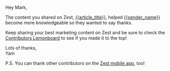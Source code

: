 Hey Mark,

The content you shared on Zest, [{{article\_title}}]({{article_link}}),
helped [{{sender\_name}}]({{sender_link}}) become more knowledgeable so
they wanted to say thanks.

Keep sharing your best marketing content on Zest and be sure to check
the [Contributors
Lemonboard](https://zest.is/contribute-content?utm_source%3Dp2p%20thank%20you%20email%26utm_medium%3Demail)
to see if you made it to the top!

Lots of thanks,\
Yam

P.S. You can thank other contributors on the [Zest mobile
app](http://zest.is/get-app?utm_source=email%26utm_medium=contr-thank),
too!
